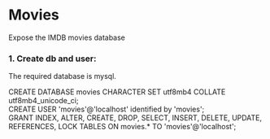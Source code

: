 # Movies
Expose the IMDB movies database

### 1. Create db and user: ###
The required database is mysql.

CREATE DATABASE movies CHARACTER SET utf8mb4 COLLATE utf8mb4_unicode_ci;  
CREATE USER 'movies'@'localhost' identified by 'movies';  
GRANT INDEX, ALTER, CREATE, DROP, SELECT, INSERT, DELETE, UPDATE, REFERENCES, LOCK TABLES ON movies.* TO 'movies'@'localhost';

